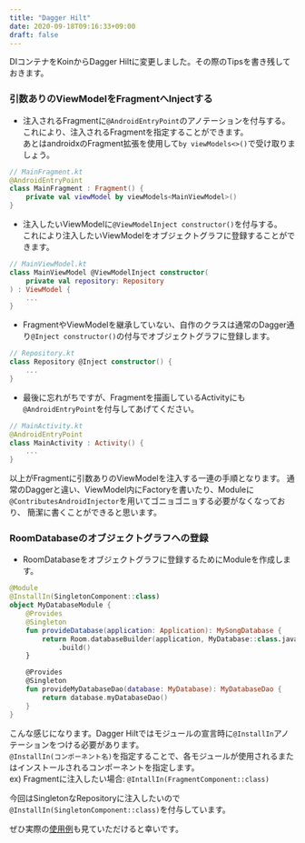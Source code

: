 ```yaml
---
title: "Dagger Hilt"
date: 2020-09-18T09:16:33+09:00
draft: false
---
```


DIコンテナをKoinからDagger Hiltに変更しました。その際のTipsを書き残しておきます。

### 引数ありのViewModelをFragmentへInjectする

- 注入されるFragmentに`@AndroidEntryPoint`のアノテーションを付与する。<br>これにより、注入されるFragmentを指定することができます。<br>
あとはandroidxのFragment拡張を使用して`by viewModels<>()`で受け取りましょう。
```kotlin
// MainFragment.kt
@AndroidEntryPoint
class MainFragment : Fragment() {
    private val viewModel by viewModels<MainViewModel>()
}
```

- 注入したいViewModelに`@ViewModelInject constructor()`を付与する。<br>
これにより注入したいViewModelをオブジェクトグラフに登録することができます。
```kotlin
// MainViewModel.kt
class MainViewModel @ViewModelInject constructor(
    private val repository: Repository
) : ViewModel {
    ...
}
```
- FragmentやViewModelを継承していない、自作のクラスは通常のDagger通り`@Inject constructor()`の付与でオブジェクトグラフに登録します。
```kotlin
// Repository.kt
class Repository @Inject constructor() {
    ...
}
```

- 最後に忘れがちですが、Fragmentを描画しているActivityにも`@AndroidEntryPoint`を付与してあげてください。
```kotlin
// MainActivity.kt
@AndroidEntryPoint
class MainActivity : Activity() {
    ...
}
```

以上がFragmentに引数ありのViewModelを注入する一連の手順となります。
通常のDaggerと違い、ViewModel内にFactoryを書いたり、Moduleに`@ContributesAndroidInjector`を用いてゴニョゴニョする必要がなくなっており、
簡潔に書くことができると思います。

### RoomDatabaseのオブジェクトグラフへの登録
- RoomDatabaseをオブジェクトグラフに登録するためにModuleを作成します。
```kotlin
@Module
@InstallIn(SingletonComponent::class)
object MyDatabaseModule {
    @Provides
    @Singleton
    fun provideDatabase(application: Application): MySongDatabase {
        return Room.databaseBuilder(application, MyDatabase::class.java, "database-name")
            .build()
    }

    @Provides
    @Singleton
    fun provideMyDatabaseDao(database: MyDatabase): MyDatabaseDao {
        return database.myDatabaseDao()
    }
}
```

こんな感じになります。Dagger Hiltではモジュールの宣言時に`@InstallIn`アノテーションをつける必要があります。<br>
`@InstallIn(コンポーネント名)`を指定することで、各モジュールが使用されるまたはインストールされるコンポーネントを指定します。<br>
ex) Fragmentに注入したい場合: `@IntallIn(FragmentComponent::class)`<br>

今回はSingletonなRepositoryに注入したいので`@InstallIn(SingletonComponent::class)`を付与しています。


ぜひ実際の[使用例](https://github.com/Index197511/MySongBank "MySongBank")も見ていただけると幸いです。
